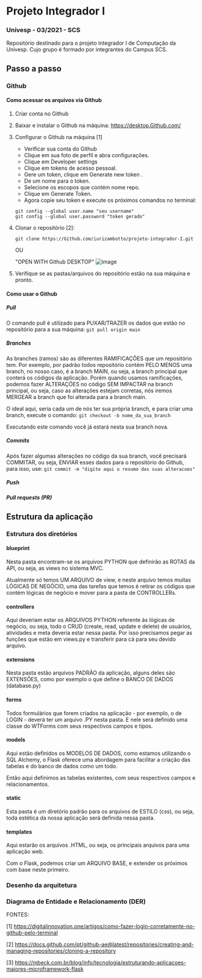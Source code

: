 
#  Projeto Integrador I
### Univesp - 03/2021 - SCS
Repositório destinado para o projeto integrador I de Computação da Univesp. Cujo grupo é formado por integrantes do Campus SCS.


## Passo a passo

### Github
#### Como acessar os arquivos via Github
1. Criar conta no Github
2. Baixar e instalar o Github na máquina: https://desktop.Github.com/
3. Configurar o Github na máquina [1]
   - Verificar sua conta do Github
   - Clique em sua foto de perfil e abra configurações.
   - Clique em Developer settings
   - Clique em tokens de acesso pessoal.
   - Gere um token, clique em Generate new token .
   - De um nome para o token.
   - Selecione os escopos que contém nome repo.
   - Clique em Generate Token.
   - Agora copie seu token e execute os próximos comandos no terminal:
   
   ```
   git config --global user.name "seu username"
   git config --global user.password "token gerado"
   ```

4. Clonar o repositório [2]:

    `git clone https://Github.com/iurizambotto/projeto-integrador-I.git`
    
    OU
    
    "OPEN WITH Github DESKTOP" 
    ![image](https://user-images.githubusercontent.com/51412949/139102667-9cde37ef-43d6-455b-a54d-7ec8dba7078c.png)
   
5. Verifique se as pastas/arquivos do repositório estão na sua máquina e pronto.


#### Como usar o Github
##### Pull
O comando pull é utilizado para PUXAR/TRAZER os dados que estão no repositório para a sua máquina:
`git pull origin main`

##### Branches
As branches (ramos) são as diferentes RAMIFICAÇÕES que um repositório tem. Por exemplo, por padrão todos repositório contém PELO MENOS uma branch, no nosso caso, é a branch MAIN, ou seja, a branch principal que conterá os códigos da aplicação.
Porém quando usamos ramificações, podemos fazer ALTERAÇÕES no código SEM IMPACTAR na branch principal, ou seja, caso as alterações estejam corretas, nós iremos MERGEAR a branch que foi alterada para a branch main.

O ideal aqui, seria cada um de nós ter sua própria branch, e para criar uma branch, execute o comando:
`git checkout -b nome_da_sua_branch`

Executando este comando você já estará nesta sua branch nova.

##### Commits
Após fazer algumas alterações no código da sua branch, você precisará COMMITAR, ou seja, ENVIAR esses dados para o repositório do Github, para isso, use:
`git commit -m "digite aqui o resumo das suas alteracoes"`

##### Push

##### Pull requests (PR)

## Estrutura da aplicação
### Estrutura dos diretórios

#### blueprint
Nesta pasta encontram-se os arquivos PYTHON que definirão as ROTAS da API, ou seja, as views no sistema MVC.

Atualmente só temos UM ARQUIVO de view, e neste arquivo temos muitas LÓGICAS DE NEGÓCIO, uma das tarefas que temos é retirar os códigos que contém lógicas de negócio e mover para a pasta de CONTROLLERs.

#### controllers
Aqui deveriam estar os ARQUIVOS PYTHON referente às lógicas de negócio, ou seja, todo o CRUD (create, read, update e delete) de usuários, atividades e meta deveria estar nessa pasta. Por isso precisamos pegar as funções que estão em views.py e transferir para cá para seu devido arquivo.

#### extensions
Nesta pasta estão arquivos PADRÃO da aplicação, alguns deles são EXTENSÕES, como por exemplo o que define o BANCO DE DADOS (database.py)

#### forms
Todos formulários que forem criados na aplicação - por exemplo, o de LOGIN - deverá ter um arquivo .PY nesta pasta. E nele será definido uma classe do WTForms com seus respectivos campos e tipos.

#### models
Aqui estão definidos os MODELOS DE DADOS, como estamos utilizando o SQL Alchemy, o Flask oferece uma abordagem para facilitar a criação das tabelas e do banco de dados como um todo.

Então aqui definimos as tabelas existentes, com seus respectivos campos e relacionamentos.

#### static
Esta pasta é um diretório padrão para os arquivos de ESTILO (css), ou seja, toda estética da nossa aplicação será definida nessa pasta.

#### templates
Aqui estarão os arquivos .HTML, ou seja, os principais arquivos para uma aplicação web.

Com o Flask, podemos criar um ARQUIVO BASE, e extender os próximos com base neste primeiro.

### Desenho da arquitetura

### Diagrama de Entidade e Relacionamento (DER)





FONTES:

[1] https://digitalinnovation.one/artigos/como-fazer-login-corretamente-no-github-pelo-terminal

[2] https://docs.github.com/pt/github-ae@latest/repositories/creating-and-managing-repositories/cloning-a-repository

[3] https://mbeck.com.br/blog/info/tecnologia/estruturando-aplicacoes-maiores-microframework-flask
